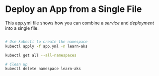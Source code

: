 # Deploy an App from a Single File

This app.yml file shows how you can combine a _service_ and _deployment_ into a single file.

```bash

# Use kubectl to create the namespace
kubectl apply -f app.yml -n learn-aks

kubectl get all --all-namespaces

# Clean up
kubectl delete namespace learn-aks
```